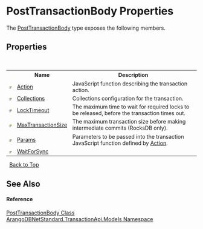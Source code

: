 # PostTransactionBody Properties
 

The <a href="9d8ed3cd-06ca-f476-3eb5-30532e4c9c0f">PostTransactionBody</a> type exposes the following members.


## Properties
&nbsp;<table><tr><th></th><th>Name</th><th>Description</th></tr><tr><td>![Public property](media/pubproperty.gif "Public property")</td><td><a href="9e7713ac-9c0d-3191-2068-3654c7ccd471">Action</a></td><td>
JavaScript function describing the transaction action.</td></tr><tr><td>![Public property](media/pubproperty.gif "Public property")</td><td><a href="1d0848e9-f2ba-6913-36d2-3ce4802e0b75">Collections</a></td><td>
Collections configuration for the transaction.</td></tr><tr><td>![Public property](media/pubproperty.gif "Public property")</td><td><a href="827bab19-66ef-c8f8-58d5-295fba213c31">LockTimeout</a></td><td>
The maximum time to wait for required locks to be released, before the transaction times out.</td></tr><tr><td>![Public property](media/pubproperty.gif "Public property")</td><td><a href="d2b2b344-6686-b595-0c79-7de87bcf8e93">MaxTransactionSize</a></td><td>
The maximum transaction size before making intermediate commits (RocksDB only).</td></tr><tr><td>![Public property](media/pubproperty.gif "Public property")</td><td><a href="5ee7c0ac-d9e0-cf4b-edc5-54bd23c81e12">Params</a></td><td>
Parameters to be passed into the transaction JavaScript function defined by <a href="9e7713ac-9c0d-3191-2068-3654c7ccd471">Action</a>.</td></tr><tr><td>![Public property](media/pubproperty.gif "Public property")</td><td><a href="a514073e-3a05-673e-3961-86afc2b56ea3">WaitForSync</a></td><td></td></tr></table>&nbsp;
<a href="#posttransactionbody-properties">Back to Top</a>

## See Also


#### Reference
<a href="9d8ed3cd-06ca-f476-3eb5-30532e4c9c0f">PostTransactionBody Class</a><br /><a href="11a5cf74-6bc1-28c9-ea61-87f0e62011a0">ArangoDBNetStandard.TransactionApi.Models Namespace</a><br />
